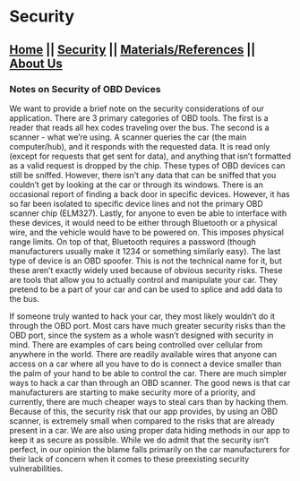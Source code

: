 # Security
## [Home](https://car-maintenance-senior-project.github.io/OBD-ME/index)		||		[Security](https://car-maintenance-senior-project.github.io/OBD-ME/security)		||		[Materials/References](https://car-maintenance-senior-project.github.io/OBD-ME/materials)		||		[About Us](https://car-maintenance-senior-project.github.io/OBD-ME/about)

### Notes on Security of OBD Devices

  We want to provide a brief note on the security considerations of our application. There are 3 primary categories of OBD tools. The first is a reader that reads all hex codes traveling over the bus. The second is a scanner - what we’re using. A scanner queries the car (the main computer/hub), and it responds with the requested data. It is read only (except for requests that get sent for data), and anything that isn’t formatted as a valid request is dropped by the chip. These types of OBD devices can still be sniffed. However, there isn’t any data that can be sniffed that you couldn’t get by looking at the car or through its windows. There is an occasional report of finding a back door in specific devices. However, it has so far been isolated to specific device lines and not the primary OBD scanner chip (ELM327). Lastly, for anyone to even be able to interface with these devices, it would need to be either through Bluetooth or a physical wire, and the vehicle would have to be powered on. This imposes physical range limits. On top of that, Bluetooth requires a password (though manufacturers usually make it 1234 or something similarly easy). The last type of device is an OBD spoofer. This is not the technical name for it, but these aren’t exactly widely used because of obvious security risks. These are tools that allow you to actually control and manipulate your car. They pretend to be a part of your car and can be used to splice and add data to the bus.

  If someone truly wanted to hack your car, they most likely wouldn’t do it through the OBD port. Most cars have much greater security risks than the OBD port, since the system as a whole wasn’t designed with security in mind. There are examples of cars being controlled over cellular from anywhere in the world. There are readily available wires that anyone can access on a car where all you have to do is connect a device smaller than the palm of your hand to be able to control the car. There are much simpler ways to hack a car than through an OBD scanner. The good news is that car manufacturers are starting to make security more of a priority, and currently, there are much cheaper ways to steal cars than by hacking them. Because of this, the security risk that our app provides, by using an OBD scanner, is extremely small when compared to the risks that are already present in a car. We are also using proper data hiding methods in our app to keep it as secure as possible. While we do admit that the security isn’t perfect, in our opinion the blame falls primarily on the car manufacturers for their lack of concern when it comes to these preexisting security vulnerabilities.
